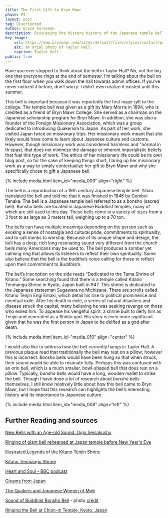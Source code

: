```yaml
---
title: The First Gift to Bryn Mawr
phase: P4
layout: post
tag: Disoriented
author: Grace Foresman
description: Discussing the history history of the Japanese temple bell in Taylor Hall, which was reportedly the first major gift given to Bryn  Mawr college. 
key_image:
    url: https://www.brynmawr.edu/sites/default/files/styles/contact/public/migrated-files/field/intro-image/Taylor%20Hall_drone%20shot%20without%20wordmark.jpg?h=19f14c2c&itok=sheosmst
    alt: an arial photo of Taylor Hall
    caption: Taylor Hall
public: true 
---
```


Have you ever stopped to think about the bell in Taylor Hall? No, not the big one that everyone rings at the end of semester. I’m talking about the bell on the first floor when you walk down the hall towards admin offices. If you’ve never noticed it before, don’t worry: I didn’t even realize it existed until this summer.

This bell is important because it was reportedly the first major gift to the college. The temple bell was given as a gift by Mary Morris in 1894, who is credited as a friend of Bryn Mawr College. She served as a chairman on the Japanese scholarship program for Bryn Mawr. In addition, she was also a founder of the Foreign Missionary Association, which was a group dedicated to introducing Quakerism to Japan. As part of her work, she visited Japan twice on missionary trips. Her missionary work meant that she likely would have come to learn about Japanese culture and customs. However, though missionary work was considered harmless and "normal in th epast, that does not minimize the damage or inherent imperialistic beliefs that fuel this type of work. The ethics of her missionary life could be its own blog post, so for the sake of keeping things short, I bring up her missionary work as a way to simply contextualize her gift to Bryn Mawr and why she specifically chose to gift a Japanese bell.

{% include media.html item_id="media_009" align="right" %}

The bell is a reproduction of a 19th century Japanese temple bell. Yihan translated the bell and told me that it was finished in 1846 by Gombei Tanaka. The bell is a Japanese temple bell referred to as a bonsho (sacred bell). Bonsho bells are located in Japanese Buddhist temples, many of which are still used to this day. These bells come in a variety of sizes from a 3 foot to as large as 3 meters tall, weighing up to a 70 ton. 

The bells can have multiple meanings depending on the person such as evoking a sense of nostalgia and cultural pride, commitments to spirituality, and to call monks to worship. Because of its unique shape and design, the bell has a deep, rich long resonating sound very different from the church bells many Americans may be used to. The bell produces a somber yet calming ring that allows its listeners to reflect their own spirituality. Some also believe that the bell is the buddha’s voice calling for those to reflect upon their commitment to Buddhism.

The bell’s inscription on the side reads “Dedicated to the Tama Shrine of Kitano.” Some searching found that there is a temple called Kitano Tenmangu Shrine in Kyoto, Japan built in 947. This shrine is dedicated to the Japanese statesman Sugawara no Michizane. There are scrolls called Kitano Tenjin Engi Emaki, which detail his rise to political prominence and eventual exile.  After his death in exile, a series of natural disasters and disease struck the capital, many believing he was seeking revenge on those who exiled him. To appease his vengeful spirit, a shrine built to deify him as Tenjin and venerated as a Shinto god. His story is even more significant given that he was the first person in Japan to be deified as a god after death. 

{% include media.html item_id="media_010" align="center" %}

I would also like to address how the bell currently hangs in Taylor Hall. A previous plaque read that traditionally the bell may rest on a pillow; however this is incorrect. *Bonsho* bells would have been hung so that when struck, their sound would be able to resonate fully. Perhaps this was confused with an *orin* bell, which is a much smaller, bowl-shaped bell that does rest on a pillow. Typically, *bonsho* bells would have a long, wooden mallet to strike the bell. Though I have done a lot of research about *bonsho* bells themselves, I still know relatively little about how this bell came to Bryn Mawr, but I hope that this research can highlights the bell’s interesting history and its importance to Japanese culture.

{% include media.html item_id="media_008" align="left" %}



## Further Reading and sources
[New Bells with an Age-old Sound: Oigo Seisakusho](https://www.nippon.com/en/features/c00614/)

[Ringing of giant bell rehearsed at Japan temple before New Year's Eve](https://english.kyodonews.net/news/2018/12/3379fab29cd2-ringing-of-giant-bell-rehearsed-at-japan-temple-before-new-years-eve.html)


[Illustrated Legends of the Kitano Tenjin Shrine](https://www.metmuseum.org/art/collection/search/45428) 

[Kitano Tenmangu Shrine](https://www.japan-guide.com/e/e3939.html)

[Heart and Soul - BBC podcast](https://www.bbc.co.uk/sounds/play/p006dg47)

[Gleams from Japan](https://books.google.com/books?hl=en&lr=&id=oSeeRVpUp0cC&oi=fnd&pg=PP5&dq=japanese+temple+bells&ots=27TwYXWMyy&sig=b_rUPKFakhLEcPQEaFaUVl7EK2E#v=onepage&q=japanese%20temple%20bells&f=false)

[The Quakers and Japanese Women of Meiji](https://web.sas.upenn.edu/pfj/meiji-symposium/abstract/the-quakers-and-japanese-women-of-meiji/) 

[Sound of Buddhist Bonsho Bell](https://www.bbc.co.uk/programmes/p008lyg3) - photo [credit](https://ichef.bbci.co.uk/images/ic/1200x675/p01grdfw.jpg)

[Ringing the Bell at Chion-in Temple, Kyoto, Japan](https://www.youtube.com/watch?v=NlvRvsDUkdM&ab_channel=duncantakeru) 